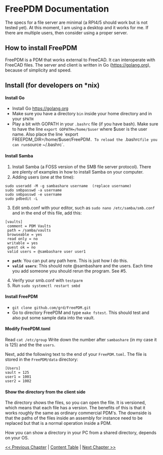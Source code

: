 # FreePDM Documentation
The specs for a file server are minimal (a RPI4/5 should work but is not tested yet). At this moment, I am using a desktop and it works for me. If there are multiple users, then consider using a proper server.

## How to install FreePDM

FreePDM is a PDM that works external to FreeCAD. It can interoperate with FreeCAD files. The server and client is written in Go (https://golang.org), because of simplicity and speed.

## Install (for developers on *nix)

#### Install Go
  - Install Go https://golang.org
  - Make sure you have a directory `bin` inside your home directory and in your `$PATH`
  - Play a bit with GOPATH in your `.bashrc` file (if you have bash). Make sure to have the line `export GOPATH=/home/$user` where $user is the user name. Also place the line `export FREEPDM_DIR=/home/$user/FreePDM`. To reload the `.bashrc` file you can run `source ~/.bashrc`.

#### Install Samba
  1. Install Samba (a FOSS version of the SMB file server protocol). There are plenty of examples in how to install Samba on your computer.
  2. Adding users (one at the time):
  ```
  sudo useradd -M -g sambashare username  (replace username)
  sudo smbpasswd -a username
  sudo smbpasswd -e username
  sudo pdbedit -L
```
  3. Edit smb.conf with your editor, such as `sudo nano /etc/samba/smb.conf`
  and in the end of this file, add this:
  ```
  [vaults]
   comment = PDM Vaults
   path = /samba/vaults
   browseable = yes
   read only = no
   writable = yes
   guest ok = no
   valid users = @sambashare user user1
   ```

  - **`path`**: You can put any path here. This is just how I do this.
  - **`valid users`**: This should note @sambashare and the users. Each time you add someone you should rerun the program. See #5.

4. Verify your smb.conf with `testparm`
5. Run `sudo systemctl restart smbd`


#### Install FreePDM
  - `git clone github.com/grd/FreePDM.git`
  - Go to directory FreePDM and type `make fstest`. This should test and also put some sample data into the vault.

#### Modify FreePDM.toml
Read `cat /etc/group` 
Write down the number after `sambashare` (in my case it is 125) and the the `users`.

Next, add the following text to the end of your `FreePDM.toml`. The file is stored in the `FreePDM/data` directory:

```
[Users]
vault = 125
user1 = 1001
user2 = 1002
```

#### Show the directory from the client side
The directory shows the files, so you can open the file. It is versioned, which means that each file has a version. The benefits of this is that it works roughly the same as ordinary commercial PDM's. The downside is that the paths of the files inside an assembly for instance need to be replaced but that is a normal operation inside a PDM.

How you can show a directory in your PC from a shared directory, depends on your OS.




[<< Previous Chapter](README.md) | [Content Table](README.md) | [Next Chapter >>](Docker-Compose.md)
